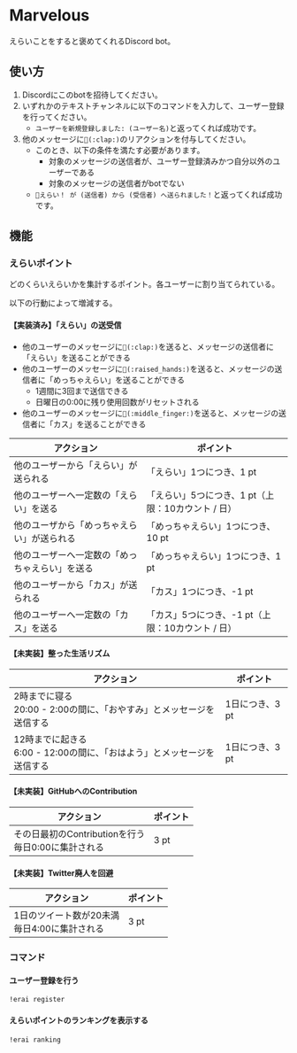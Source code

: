 # Marvelous

えらいことをすると褒めてくれるDiscord bot。


## 使い方

1. Discordにこのbotを招待してください。
1. いずれかのテキストチャンネルに以下のコマンドを入力して、ユーザー登録を行ってください。
    - `ユーザーを新規登録しました: (ユーザー名)`と返ってくれば成功です。
1. 他のメッセージに`👏(:clap:)`のリアクションを付与してください。
    - このとき、以下の条件を満たす必要があります。
        - 対象のメッセージの送信者が、ユーザー登録済みかつ自分以外のユーザーである
        - 対象のメッセージの送信者がbotでない
    - `👏えらい！ が (送信者) から (受信者) へ送られました！`と返ってくれば成功です。

## 機能

### えらいポイント

どのくらいえらいかを集計するポイント。各ユーザーに割り当てられている。

以下の行動によって増減する。

#### 【実装済み】「えらい」の送受信

- 他のユーザーのメッセージに`👏(:clap:)`を送ると、メッセージの送信者に「えらい」を送ることができる
- 他のユーザーのメッセージに`🙌(:raised_hands:)`を送ると、メッセージの送信者に「めっちゃえらい」を送ることができる
    - 1週間に3回まで送信できる
    - 日曜日の0:00に残り使用回数がリセットされる
- 他のユーザーのメッセージに`🖕(:middle_finger:)`を送ると、メッセージの送信者に「カス」を送ることができる

| アクション                                     | ポイント                                    |
| ---------------------------------------------- | ------------------------------------------- |
| 他のユーザーから「えらい」が送られる           | 「えらい」1つにつき、1 pt                   |
| 他のユーザーへ一定数の「えらい」を送る         | 「えらい」5つにつき、1 pt（上限：10カウント / 日） |
| 他のユーザから「めっちゃえらい」が送られる     | 「めっちゃえらい」1つにつき、10 pt          |
| 他のユーザーへ一定数の「めっちゃえらい」を送る | 「めっちゃえらい」1つにつき、1 pt           |
| 他のユーザーから「カス」が送られる             | 「カス」1つにつき、-1 pt                    |
| 他のユーザーへ一定数の「カス」を送る           | 「カス」5つにつき、-1 pt（上限：10カウント / 日）  |



#### 【未実装】整った生活リズム

| アクション                                                   | ポイント        |
| ------------------------------------------------------------ | --------------- |
| 2時までに寝る<br />20:00 - 2:00の間に、「おやすみ」とメッセージを送信する | 1日につき、3 pt |
| 12時までに起きる<br />6:00 - 12:00の間に、「おはよう」とメッセージを送信する | 1日につき、3 pt |



#### 【未実装】GitHubへのContribution

| アクション                                               | ポイント |
| -------------------------------------------------------- | -------- |
| その日最初のContributionを行う<br />毎日0:00に集計される | 3 pt     |



#### 【未実装】Twitter廃人を回避

| アクション                                        | ポイント |
| ------------------------------------------------- | -------- |
| 1日のツイート数が20未満<br />毎日4:00に集計される | 3 pt     |


### コマンド

#### ユーザー登録を行う

`!erai register`

#### えらいポイントのランキングを表示する

`!erai ranking`
